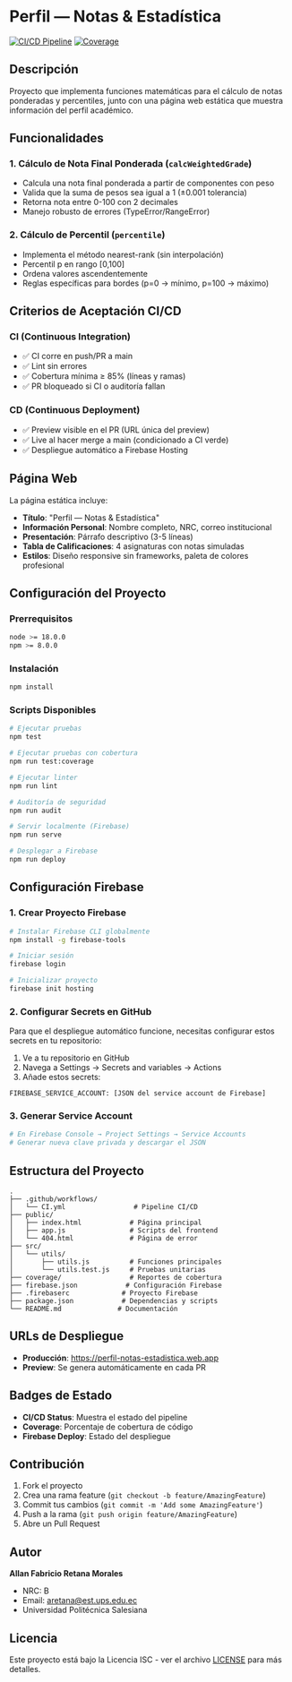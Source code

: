 # Perfil — Notas & Estadística

[![CI/CD Pipeline](https://github.com/USERNAME/REPO/workflows/CI/CD%20Workflow%20-%20NRC%20B/badge.svg)](https://github.com/USERNAME/REPO/actions)
[![Coverage](https://codecov.io/gh/USERNAME/REPO/branch/main/graph/badge.svg)](https://codecov.io/gh/USERNAME/REPO)

## Descripción

Proyecto que implementa funciones matemáticas para el cálculo de notas ponderadas y percentiles, junto con una página web estática que muestra información del perfil académico.

## Funcionalidades

### 1. Cálculo de Nota Final Ponderada (`calcWeightedGrade`)
- Calcula una nota final ponderada a partir de componentes con peso
- Valida que la suma de pesos sea igual a 1 (±0.001 tolerancia)
- Retorna nota entre 0-100 con 2 decimales
- Manejo robusto de errores (TypeError/RangeError)

### 2. Cálculo de Percentil (`percentile`)
- Implementa el método nearest-rank (sin interpolación)
- Percentil p en rango [0,100]
- Ordena valores ascendentemente
- Reglas específicas para bordes (p=0 → mínimo, p=100 → máximo)

## Criterios de Aceptación CI/CD

### CI (Continuous Integration)
- ✅ CI corre en push/PR a main
- ✅ Lint sin errores
- ✅ Cobertura mínima ≥ 85% (líneas y ramas)
- ✅ PR bloqueado si CI o auditoría fallan

### CD (Continuous Deployment)
- ✅ Preview visible en el PR (URL única del preview)
- ✅ Live al hacer merge a main (condicionado a CI verde)
- ✅ Despliegue automático a Firebase Hosting

## Página Web

La página estática incluye:
- **Título**: "Perfil — Notas & Estadística"
- **Información Personal**: Nombre completo, NRC, correo institucional
- **Presentación**: Párrafo descriptivo (3-5 líneas)
- **Tabla de Calificaciones**: 4 asignaturas con notas simuladas
- **Estilos**: Diseño responsive sin frameworks, paleta de colores profesional

## Configuración del Proyecto

### Prerrequisitos
```bash
node >= 18.0.0
npm >= 8.0.0
```

### Instalación
```bash
npm install
```

### Scripts Disponibles
```bash
# Ejecutar pruebas
npm test

# Ejecutar pruebas con cobertura
npm run test:coverage

# Ejecutar linter
npm run lint

# Auditoría de seguridad
npm run audit

# Servir localmente (Firebase)
npm run serve

# Desplegar a Firebase
npm run deploy
```

## Configuración Firebase

### 1. Crear Proyecto Firebase
```bash
# Instalar Firebase CLI globalmente
npm install -g firebase-tools

# Iniciar sesión
firebase login

# Inicializar proyecto
firebase init hosting
```

### 2. Configurar Secrets en GitHub
Para que el despliegue automático funcione, necesitas configurar estos secrets en tu repositorio:

1. Ve a tu repositorio en GitHub
2. Navega a Settings → Secrets and variables → Actions
3. Añade estos secrets:

```
FIREBASE_SERVICE_ACCOUNT: [JSON del service account de Firebase]
```

### 3. Generar Service Account
```bash
# En Firebase Console → Project Settings → Service Accounts
# Generar nueva clave privada y descargar el JSON
```

## Estructura del Proyecto

```
.
├── .github/workflows/
│   └── CI.yml                 # Pipeline CI/CD
├── public/
│   ├── index.html            # Página principal
│   ├── app.js                # Scripts del frontend
│   └── 404.html              # Página de error
├── src/
│   └── utils/
│       ├── utils.js          # Funciones principales
│       └── utils.test.js     # Pruebas unitarias
├── coverage/                 # Reportes de cobertura
├── firebase.json            # Configuración Firebase
├── .firebaserc             # Proyecto Firebase
├── package.json            # Dependencias y scripts
└── README.md              # Documentación
```

## URLs de Despliegue

- **Producción**: https://perfil-notas-estadistica.web.app
- **Preview**: Se genera automáticamente en cada PR

## Badges de Estado

- **CI/CD Status**: Muestra el estado del pipeline
- **Coverage**: Porcentaje de cobertura de código
- **Firebase Deploy**: Estado del despliegue

## Contribución

1. Fork el proyecto
2. Crea una rama feature (`git checkout -b feature/AmazingFeature`)
3. Commit tus cambios (`git commit -m 'Add some AmazingFeature'`)
4. Push a la rama (`git push origin feature/AmazingFeature`)
5. Abre un Pull Request

## Autor

**Allan Fabricio Retana Morales**
- NRC: B
- Email: aretana@est.ups.edu.ec
- Universidad Politécnica Salesiana

## Licencia

Este proyecto está bajo la Licencia ISC - ver el archivo [LICENSE](LICENSE) para más detalles.
